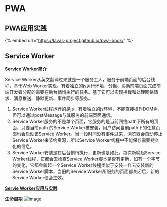 # PWA

## PWA应用实践

{% embed url="https://lavas-project.github.io/pwa-book/" %}



## Service Worker

**[Service Worker简介](https://x5.tencent.com/product/service-worker.html)**

Service Worker从英文翻译过来就是一个服务工人，服务于前端页面的后台线程，基于Web Worker实现。有着独立的js运行环境，分担、协助前端页面完成前端开发者分配的需要在后台悄悄执行的任务。基于它可以实现拦截和处理网络请求、消息推送、静默更新、事件同步等服务。

1. Service Worker线程运行的是js，有着独立的js环境，不能直接操作DOM树，但可以通过postMessage与其服务的前端页面通信。
2. Service Worker服务的不是单个页面，它服务的是当前网络path下所有的页面，只要当前path 的Service Worker被安装，用户访问当前path下的任意页面均会启动该Service Worker。当一段时间没有事件过来，浏览器会自动停止Service Worker来节约资源，所以Service Worker线程中不能保存需要持久化的信息。
3. Service Worker安装是在后台悄悄执行，更新也是如此。每次新唤起Service Worker线程，它都会去检查Service Worker脚本是否有更新，如有一个字节的变化，它都会新起一个Service Worker线程类似于安装一样去安装新的Service Worker脚本，当旧的Service Worker所服务的页面都关闭后，新的Service Worker便会生效。

**[Servie Worker应用与实践](https://mp.weixin.qq.com/s/3Ep5pJULvP7WHJvVJNDV-g)**

**生命周期**
![image](https://user-images.githubusercontent.com/17645053/180904436-d66241b7-1937-4919-b6bd-579ddbcd88a4.png)